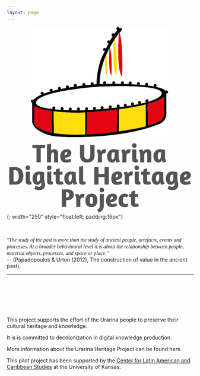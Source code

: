 ```yaml
---
layout: page
---
```




![alt-text-1](assets/logo/Urarina-logo-with-text4.png "Urarina logo"){: width="250" style="float:left; padding:16px"} 
  
&nbsp;
&nbsp;
&nbsp;

<span style="font-family:Papyrus; font-style: italic; flow:right"> "The study of the past is more than the study of ancient people, artefacts, events and processes. At a broader behavioural level it is about the relationship between people, material objects, processes, and space or place."  </span>  
 -- (Papadopoulos & Urton (2012), The construction of value in the ancient past).
&nbsp;

---
<br><br><br><br><br>
  
This project supports the  effort of the Urarina people to preserve their cultural heritage and knowledge. 

It is is committed to decolonization in digital knowledge production.

More information about the Urarina Heritage Project can be found here.

This pilot project has been supported by the [Center for Latin American and Caribbean Studies](https://clacs.ku.edu/) at the University of Kansas.

